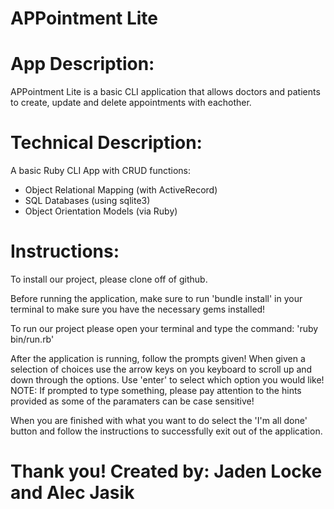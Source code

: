 # APPointment Lite

# App Description:
APPointment Lite is a basic CLI application that allows doctors and patients to create, update and delete appointments with eachother.


# Technical Description: 
A basic Ruby CLI App with CRUD functions:
* Object Relational Mapping (with ActiveRecord)
* SQL Databases (using sqlite3)
* Object Orientation Models (via Ruby)

# Instructions:
To install our project, please clone off of github.

Before running the application, make sure to run 'bundle install' in your terminal to make sure you have the necessary gems installed!

To run our project please open your terminal and type the command: 'ruby bin/run.rb'

After the application is running, follow the prompts given! When given a selection of choices use the arrow keys on you keyboard to scroll up and down through the options. Use 'enter' to select which option you would like! 
NOTE: If prompted to type something, please pay attention to the hints provided as some of the paramaters can be case sensitive!

When you are finished with what you want to do select the 'I'm all done' button and follow the instructions to successfully exit out of the application.

# Thank you!  Created by: Jaden Locke and Alec Jasik